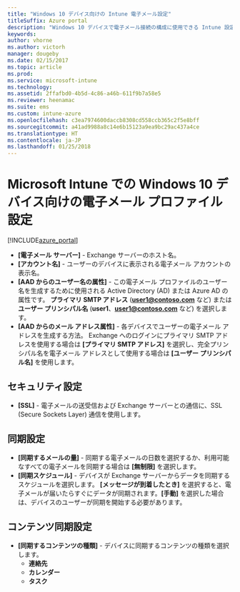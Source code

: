 ```yaml
---
title: "Windows 10 デバイス向けの Intune 電子メール設定"
titleSuffix: Azure portal
description: "Windows 10 デバイスで電子メール接続の構成に使用できる Intune 設定について説明します。\""
keywords: 
author: vhorne
ms.author: victorh
manager: dougeby
ms.date: 02/15/2017
ms.topic: article
ms.prod: 
ms.service: microsoft-intune
ms.technology: 
ms.assetid: 2ffafbd0-4b5d-4c86-a46b-611f9b7a58e5
ms.reviewer: heenamac
ms.suite: ems
ms.custom: intune-azure
ms.openlocfilehash: c3ea7974600daccb8308cd558ccb365c2f5e8bff
ms.sourcegitcommit: a41ad9988a8c14e6b15123a9ea9bc29ac437a4ce
ms.translationtype: HT
ms.contentlocale: ja-JP
ms.lasthandoff: 01/25/2018
---
```

# <a name="email-profile-settings-for-windows-10-devices-in-microsoft-intune"></a>Microsoft Intune での Windows 10 デバイス向けの電子メール プロファイル設定

[!INCLUDE[azure_portal](./includes/azure_portal.md)]



- **[電子メール サーバー]** - Exchange サーバーのホスト名。
- **[アカウント名]** - ユーザーのデバイスに表示される電子メール アカウントの表示名。
- **[AAD からのユーザー名の属性]** - この電子メール プロファイルのユーザー名を生成するために使用される Active Directory (AD) または Azure AD の属性です。 **プライマリ SMTP アドレス** (**user1@contoso.com** など) または**ユーザー プリンシパル名** (**user1**、**user1@contoso.com** など) を選択します。
- **[AAD からのメール アドレス属性]** - 各デバイスでユーザーの電子メール アドレスを生成する方法。 Exchange へのログインにプライマリ SMTP アドレスを使用する場合は **[プライマリ SMTP アドレス]** を選択し、完全プリンシパル名を電子メール アドレスとして使用する場合は **[ユーザー プリンシパル名]** を使用します。


## <a name="security-settings"></a>セキュリティ設定

- **[SSL]** - 電子メールの送受信および Exchange サーバーとの通信に、SSL (Secure Sockets Layer) 通信を使用します。



## <a name="synchronization-settings"></a>同期設定

- **[同期するメールの量]** - 同期する電子メールの日数を選択するか、利用可能なすべての電子メールを同期する場合は **[無制限]** を選択します。
- **[同期スケジュール]** - デバイスが Exchange サーバーからデータを同期するスケジュールを選択します。 **[メッセージが到着したとき]** を選択すると、電子メールが届いたらすぐにデータが同期されます。**[手動]** を選択した場合は、デバイスのユーザーが同期を開始する必要があります。

## <a name="content-sync-settings"></a>コンテンツ同期設定

- **[同期するコンテンツの種類]** - デバイスに同期するコンテンツの種類を選択します。
    - **連絡先**
    - **カレンダー**
    - **タスク**
